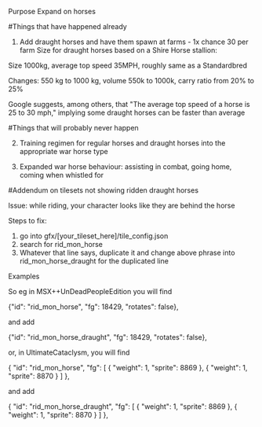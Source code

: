 Purpose
Expand on horses

#Things that have happened already

1. Add draught horses and have them spawn at farms - 1x chance 30 per farm Size for draught horses based on a Shire Horse stallion: 

Size 1000kg, average top speed 35MPH, roughly same as a Standardbred

Changes: 550 kg to 1000 kg, volume 550k to 1000k, carry ratio from 20% to 25%

Google suggests, among others, that "The average top speed of a horse is 25 to 30 mph," implying some draught horses can be faster than average

#Things that will probably never happen

2. Training regimen for regular horses and draught horses into the appropriate war horse type

3. Expanded war horse behaviour: assisting in combat, going home, coming when whistled for

#Addendum on tilesets not showing ridden draught horses

Issue: while riding, your character looks like they are behind the horse

Steps to fix: 

1. go into gfx/[your_tileset_here]/tile_config.json
2. search for rid_mon_horse
3. Whatever that line says, duplicate it and change above phrase into rid_mon_horse_draught for the duplicated line

Examples

So eg in MSX++UnDeadPeopleEdition you will find

{"id": "rid_mon_horse", "fg": 18429, "rotates": false},

and add 

{"id": "rid_mon_horse_draught", "fg": 18429, "rotates": false},

or, in UltimateCataclysm, you will find

{ "id": "rid_mon_horse", "fg": [ { "weight": 1, "sprite": 8869 }, { "weight": 1, "sprite": 8870 } ] },

and add

{ "id": "rid_mon_horse_draught", "fg": [ { "weight": 1, "sprite": 8869 }, { "weight": 1, "sprite": 8870 } ] },
